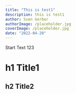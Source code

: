 ```yaml
---
title: "This is test1"
description: this is test1
author: Sven Gerber
authorImage: /placeholder.jpg
coverImage: /placeholder.jpg
date: "2022-04-20"
---
```


Start Text 123

# h1 Title1
## h2 Title2
